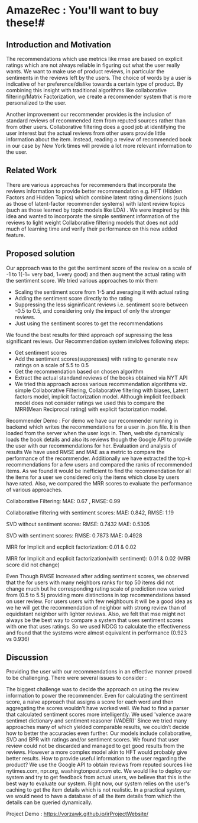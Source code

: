 
# AmazeRec : You'll want to buy these!#


## Introduction and Motivation
The recommendations which use metrics like rmse are based on explicit ratings which are not always reliable in figuring out what the user really wants. We want to make use of product reviews, in particular the sentiments in the reviews left by the users. The choice of words by a user is indicative of her preference/dislike towards a certain type of product. By combining this insight with traditional algorithms like collaborative filtering/Matrix Factorization, we create a recommender system that is more personalized to the user.

Another improvement our recommender provides is the inclusion of standard reviews of recommended item from reputed sources rather than from other users. Collaborative filtering does a good job at identifying the user interest but the actual reviews from other users provide little information about the item. Instead, reading a review of recommended book in our case by New York times will provide a lot more relevant information to the user.

## Related Work
There are various approaches for recommenders that incorporate the reviews information to provide better recommendation e.g. HFT (Hidden Factors and Hidden Topics) which combine latent rating dimensions (such as those of latent-factor recommender systems) with latent review topics (such as those learned by topic models like LDA) . We were inspired by this idea and wanted to incorporate the simple sentiment information of the reviews to light weight Collaborative filtering models that does not add much of learning time and verify their performance on this new added feature.

## Proposed solution
Our approach was to the get the sentiment score of the review on a scale of -1 to 1(-1= very bad, 1=very good) and then augment the actual rating with the sentiment score. We tried various approaches to mix them

- Scaling the sentiment score from 1-5 and averaging it with actual rating
- Adding the sentiment score directly to the rating
- Suppressing the less signinficant reviews i.e. sentiment score between -0.5 to 0.5, and considering only the impact of only the stronger reviews.
- Just using the sentiment scores to get the recommendations


We found the best results for third approach opf supressing the less significant reviews. Our Recommendation system invlolves following steps:
- Get sentiment scores
- Add the sentiment scores(suppresses) with rating to generate new ratings on a scale of 5.5 to 0.5
- Get the recommendation based on chosen algorithm
- Extract the actual standand reviews of the books obtained via NYT API
- We tried this approach across various recommendation algorithms viz. simple Collaborative Filtering, Collaborative filtering with biases, Latent factors model, implicit factorization model. Although implicit feedback model does not consider ratings we used this to compare the MRR(Mean Reciprocal rating) with explicit factorization model. 

Recommender Demo : For demo we have our recommender running in backend which writes the recommendations for a user in .json file. It is then loaded from the server when the user logs in. Then, website dynamically loads the book details and also its reviews though the Google API to provide the user with our recommendations for her.
Evaluation and analysis of results
We have used RMSE and MAE as a metric to compare the performance of the recommender. Additionally we have extracted the top-k recommendations for a few users and compared the ranks of recommended items. As we found it would be inefficient to find the recommendation for all the items for a user we considered only the items which close by users have rated. Also, we compared the MRR scores to evaluate the performance of various approaches.

Collaborative Filtering: MAE: 0.67 , RMSE: 0.99

Collaborative filtering with sentiment scores: MAE: 0.842, RMSE: 1.19

SVD without sentiment scores: RMSE: 0.7432 MAE: 0.5305

SVD with sentiment scores: RMSE: 0.7873 MAE: 0.4928

MRR for Implicit and ecplicit factorization: 0.01 & 0.02

MRR for Implicit and ecplicit factorization(with sentiment): 0.01 & 0.02 (MRR score did not change)


Even Though RMSE Increased after adding sentiment scores, we observed that the for users with many neighbors ranks for top 50 items did not change much but he corresponding rating scale of prediction now varied from (0.5 to 5.5) providing more distinctions in top recommendations based on user review. For users users with few neighbours it will be a good idea as we he will get the recommendation of neighbor with strong review than of equidistant neighbor with lighter reviews. Also, we felt that mse might not always be the best way to compare a system that uses sentiment scores with one that uses ratings. So we used NDCG to calculate the effectiveness and found that the systems were almost equivalent in performance (0.923 vs 0.936)

## Discussion
Providing the user with our recommendations in an effective manner proved to be challenging. There were several issues to consider :

The biggest challenge was to decide the approach on using the review information to power the recommender. Even for calculating the sentiment score, a naive approach that assigns a score for each word and then aggregating the scores wouldn’t have worked well. We had to find a parser that calculated sentiment scores more intelligently. We used 'valence aware sentimet dictionary and sentiment reasoner (VADER)'
Since we tried many approaches many of which yielded comparable results, we couldn’t decide how to better the accuracies even further. Our models include collaborative, SVD and BPR with ratings and/or sentiment scores.
We found that user review could not be discarded and managed to get good results from the reviews. However a more complex model akin to HFT would probably give better results.
How to provide useful information to the user regarding the product?
We use the Google API to obtain reviews from reputed sources like nytimes.com, npr.org, washingtonpost.com etc.
We would like to deploy our system and try to get feedback from actual users, we believe that this is the best way to evaluate our system. Right now, our system relies on the user's caching to get the item details which is not realistic. In a practical system, we would need to have a database of all the item details from which the details can be queried dynamically.


Project Demo : https://vorzawk.github.io/irProjectWebsite/ 
